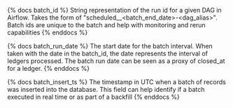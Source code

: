 [comment]: < Universal >

{% docs batch_id %}
String representation of the run id for a given DAG in Airflow. Takes the form of "scheduled__<batch_end_date>-<dag_alias>". Batch ids are unique to the batch and help with monitoring and rerun capabilities
{% enddocs %}

{% docs batch_run_date %}
The start date for the batch interval. When taken with the date in the batch_id, the date represents the interval of ledgers processed. The batch run date can be seen as a proxy of closed_at for a ledger. 
{% enddocs %}

{% docs batch_insert_ts %}
The timestamp in UTC when a batch of records was inserted into the database. This field can help identify if a batch executed in real time or as part of a backfill
{% enddocs %}